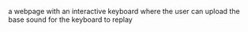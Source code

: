 a webpage with an interactive keyboard where the user can upload the base sound for the keyboard to replay